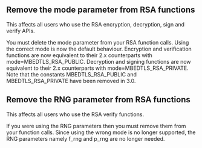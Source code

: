 Remove the mode parameter from RSA functions
--------------------------------------------

This affects all users who use the RSA encryption, decryption, sign and
verify APIs.

You must delete the mode parameter from your RSA function calls.
Using the correct mode is now the default behaviour. Encryption
and verification functions are now equivalent to their 2.x
counterparts with mode=MBEDTLS_RSA_PUBLIC. Decryption and signing
functions are now equivalent to their 2.x counterparts with
mode=MBEDTLS_RSA_PRIVATE. Note that the constants
MBEDTLS_RSA_PUBLIC and MBEDTLS_RSA_PRIVATE have been removed in 3.0.

Remove the RNG parameter from RSA functions
--------------------------------------------

This affects all users who use the RSA verify functions.

If you were using the RNG parameters then you must remove
them from your function calls. Since using the wrong mode
is no longer supported, the RNG parameters namely f_rng
and p_rng are no longer needed.
